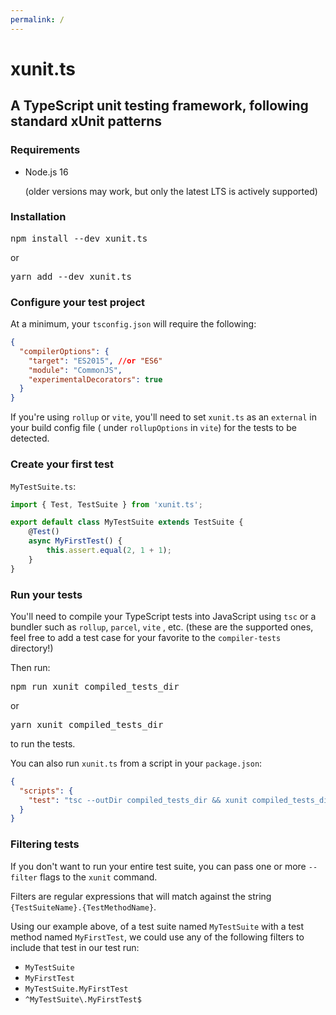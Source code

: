 ```yaml
---
permalink: /
---
```


# xunit.ts

## A TypeScript unit testing framework, following standard xUnit patterns

### Requirements

- Node.js 16

  (older versions may work, but only the latest LTS is actively supported)

### Installation

<kbd>npm install --dev xunit.ts</kbd>

or

<kbd>yarn add --dev xunit.ts</kbd>

### Configure your test project

At a minimum, your `tsconfig.json` will require the following:

```json
{
  "compilerOptions": {
	"target": "ES2015", //or "ES6"
	"module": "CommonJS",
	"experimentalDecorators": true
  }
}
```

If you're using `rollup` or `vite`, you'll need to set `xunit.ts` as an `external` in your build config file (
under `rollupOptions` in `vite`) for the tests to be detected.

### Create your first test

`MyTestSuite.ts`:

```ts
import { Test, TestSuite } from 'xunit.ts';

export default class MyTestSuite extends TestSuite {
	@Test()
	async MyFirstTest() {
		this.assert.equal(2, 1 + 1);
	}
}
```

### Run your tests

You'll need to compile your TypeScript tests into JavaScript using `tsc` or a bundler such as `rollup`, `parcel`, `vite`
, etc. (these are the supported ones, feel free to add a test case for your favorite to the `compiler-tests` directory!)

Then run:

<kbd>npm run xunit compiled_tests_dir</kbd>

or

<kbd>yarn xunit compiled_tests_dir</kbd>

to run the tests.

You can also run `xunit.ts` from a script in your `package.json`:

```json
{
  "scripts": {
	"test": "tsc --outDir compiled_tests_dir && xunit compiled_tests_dir"
  }
}
```

### Filtering tests

If you don't want to run your entire test suite, you can pass one or more `--filter` flags to the `xunit` command.

Filters are regular expressions that will match against the string `{TestSuiteName}.{TestMethodName}`.

Using our example above, of a test suite named `MyTestSuite` with a test method named `MyFirstTest`, we could use any of the following filters to include that test in our test run:

- `MyTestSuite`
- `MyFirstTest`
- `MyTestSuite.MyFirstTest`
- `^MyTestSuite\.MyFirstTest$`
